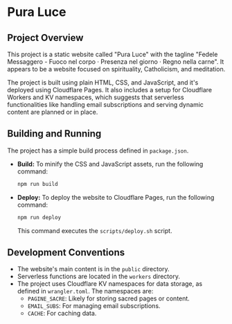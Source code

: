 # Pura Luce

## Project Overview

This project is a static website called "Pura Luce" with the tagline "Fedele Messaggero - Fuoco nel corpo · Presenza nel giorno · Regno nella carne". It appears to be a website focused on spirituality, Catholicism, and meditation.

The project is built using plain HTML, CSS, and JavaScript, and it's deployed using Cloudflare Pages. It also includes a setup for Cloudflare Workers and KV namespaces, which suggests that serverless functionalities like handling email subscriptions and serving dynamic content are planned or in place.

## Building and Running

The project has a simple build process defined in `package.json`.

*   **Build:** To minify the CSS and JavaScript assets, run the following command:
    ```bash
    npm run build
    ```

*   **Deploy:** To deploy the website to Cloudflare Pages, run the following command:
    ```bash
    npm run deploy
    ```
    This command executes the `scripts/deploy.sh` script.

## Development Conventions

*   The website's main content is in the `public` directory.
*   Serverless functions are located in the `workers` directory.
*   The project uses Cloudflare KV namespaces for data storage, as defined in `wrangler.toml`. The namespaces are:
    *   `PAGINE_SACRE`: Likely for storing sacred pages or content.
    *   `EMAIL_SUBS`: For managing email subscriptions.
    *   `CACHE`: For caching data.
